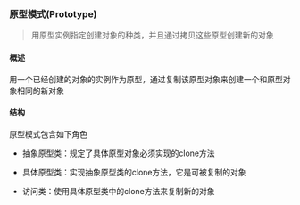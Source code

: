 ### 原型模式(Prototype)

> 用原型实例指定创建对象的种类，并且通过拷贝这些原型创建新的对象

#### 概述

用一个已经创建的对象的实例作为原型，通过复制该原型对象来创建一个和原型对象相同的新对象

#### 结构

原型模式包含如下角色

* 抽象原型类：规定了具体原型对象必须实现的clone方法

* 具体原型类：实现抽象原型类的clone方法，它是可被复制的对象
* 访问类：使用具体原型类中的clone方法来复制新的对象
